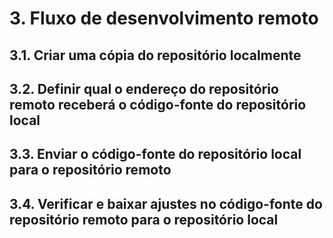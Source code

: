 # 3. Fluxo de desenvolvimento remoto


## 3.1. Criar uma cópia do repositório localmente

## 3.2. Definir qual o endereço do repositório remoto receberá o código-fonte do repositório local

## 3.3. Enviar o código-fonte do repositório local para o repositório remoto

## 3.4. Verificar e baixar ajustes no código-fonte do repositório remoto para o repositório local
